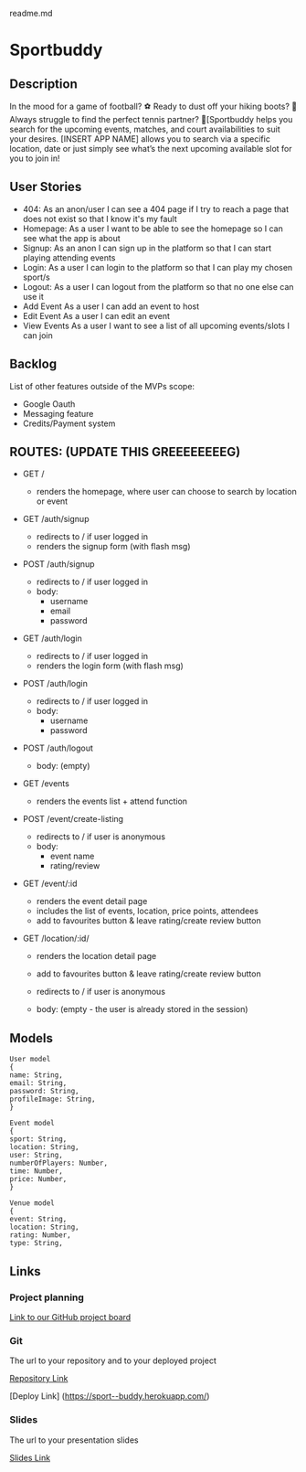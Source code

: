 readme.md

# Sportbuddy

## Description

In the mood for a game of football? ⚽️ Ready to dust off your hiking boots? 🌳 Always struggle to find the perfect tennis partner? 🎾[Sportbuddy helps you search for the upcoming events, matches, and court availabilities to suit your desires. [INSERT APP NAME] allows you to search via a specific location, date or just simply see what’s the next upcoming available slot for you to join in!


## User Stories

* 404: As an anon/user I can see a 404 page if I try to reach a page that does not exist so that I know it's my fault
* Homepage: As a user I want to be able to see the homepage so I can see what the app is about
* Signup: As an anon I can sign up in the platform so that I can start playing attending events
* Login: As a user I can login to the platform so that I can play my chosen sport/s
* Logout: As a user I can logout from the platform so that no one else can use it
* Add Event As a user I can add an event to host
* Edit Event As a user I can edit an event
* View Events As a user I want to see a list of all upcoming events/slots I can join


## Backlog

List of other features outside of the MVPs scope:

- Google Oauth
- Messaging feature
- Credits/Payment system


## ROUTES: (UPDATE THIS GREEEEEEEEG)

- GET /
  - renders the homepage, where user can choose to search by location or event
- GET /auth/signup
  - redirects to / if user logged in
  - renders the signup form (with flash msg)
- POST /auth/signup
  - redirects to / if user logged in
  - body:
    - username
    - email
    - password
- GET /auth/login
  - redirects to / if user logged in
  - renders the login form (with flash msg)
- POST /auth/login
  - redirects to / if user logged in
  - body:
    - username
    - password
- POST /auth/logout

  - body: (empty)

- GET /events
  - renders the events list + attend function
- POST /event/create-listing
  - redirects to / if user is anonymous
  - body:
    - event name
    - rating/review
- GET /event/:id
  - renders the event detail page
  - includes the list of events, location, price points, attendees
  - add to favourites button & leave rating/create review button
- GET /location/:id/
  - renders the location detail page
  - add to favourites button & leave rating/create review button
  
  - redirects to / if user is anonymous
  - body: (empty - the user is already stored in the session)

## Models

```
User model
{
name: String,
email: String,
password: String,
profileImage: String,
}

Event model
{
sport: String,
location: String,
user: String,
numberOfPlayers: Number,
time: Number,
price: Number,
}

Venue model
{
event: String,
location: String,
rating: Number,
type: String,

```

## Links

### Project planning

[Link to our GitHub project board](https://github.com/orgs/The-Volley-Llamas/projects/1)

### Git

The url to your repository and to your deployed project

[Repository Link](https://github.com/The-Volley-Llamas)

[Deploy Link] (https://sport--buddy.herokuapp.com/)

### Slides

The url to your presentation slides

[Slides Link](https://www.canva.com/design/DAEyn6Wng00/t9C8nX5XeFzYnJSrTDGgCA/view?utm_content=DAEyn6Wng00&utm_campaign=designshare&utm_medium=link&utm_source=sharebutton)

```

```
